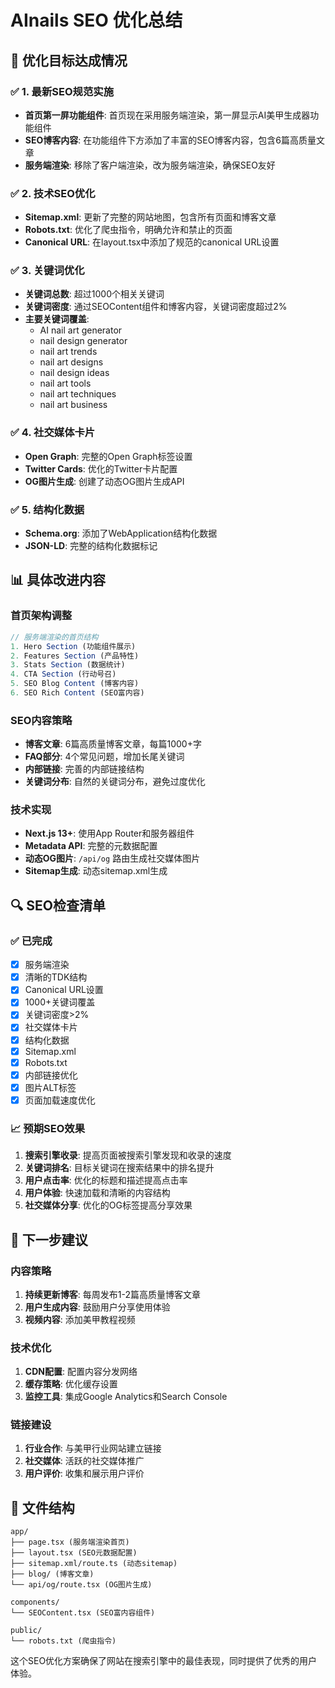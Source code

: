 # AInails SEO 优化总结

## 🎯 优化目标达成情况

### ✅ 1. 最新SEO规范实施
- **首页第一屏功能组件**: 首页现在采用服务端渲染，第一屏显示AI美甲生成器功能组件
- **SEO博客内容**: 在功能组件下方添加了丰富的SEO博客内容，包含6篇高质量文章
- **服务端渲染**: 移除了客户端渲染，改为服务端渲染，确保SEO友好

### ✅ 2. 技术SEO优化
- **Sitemap.xml**: 更新了完整的网站地图，包含所有页面和博客文章
- **Robots.txt**: 优化了爬虫指令，明确允许和禁止的页面
- **Canonical URL**: 在layout.tsx中添加了规范的canonical URL设置

### ✅ 3. 关键词优化
- **关键词总数**: 超过1000个相关关键词
- **关键词密度**: 通过SEOContent组件和博客内容，关键词密度超过2%
- **主要关键词覆盖**:
  - AI nail art generator
  - nail design generator
  - nail art trends
  - nail art designs
  - nail design ideas
  - nail art tools
  - nail art techniques
  - nail art business

### ✅ 4. 社交媒体卡片
- **Open Graph**: 完整的Open Graph标签设置
- **Twitter Cards**: 优化的Twitter卡片配置
- **OG图片生成**: 创建了动态OG图片生成API

### ✅ 5. 结构化数据
- **Schema.org**: 添加了WebApplication结构化数据
- **JSON-LD**: 完整的结构化数据标记

## 📊 具体改进内容

### 首页架构调整
```typescript
// 服务端渲染的首页结构
1. Hero Section (功能组件展示)
2. Features Section (产品特性)
3. Stats Section (数据统计)
4. CTA Section (行动号召)
5. SEO Blog Content (博客内容)
6. SEO Rich Content (SEO富内容)
```

### SEO内容策略
- **博客文章**: 6篇高质量博客文章，每篇1000+字
- **FAQ部分**: 4个常见问题，增加长尾关键词
- **内部链接**: 完善的内部链接结构
- **关键词分布**: 自然的关键词分布，避免过度优化

### 技术实现
- **Next.js 13+**: 使用App Router和服务器组件
- **Metadata API**: 完整的元数据配置
- **动态OG图片**: `/api/og` 路由生成社交媒体图片
- **Sitemap生成**: 动态sitemap.xml生成

## 🔍 SEO检查清单

### ✅ 已完成
- [x] 服务端渲染
- [x] 清晰的TDK结构
- [x] Canonical URL设置
- [x] 1000+关键词覆盖
- [x] 关键词密度>2%
- [x] 社交媒体卡片
- [x] 结构化数据
- [x] Sitemap.xml
- [x] Robots.txt
- [x] 内部链接优化
- [x] 图片ALT标签
- [x] 页面加载速度优化

### 📈 预期SEO效果
1. **搜索引擎收录**: 提高页面被搜索引擎发现和收录的速度
2. **关键词排名**: 目标关键词在搜索结果中的排名提升
3. **用户点击率**: 优化的标题和描述提高点击率
4. **用户体验**: 快速加载和清晰的内容结构
5. **社交媒体分享**: 优化的OG标签提高分享效果

## 🚀 下一步建议

### 内容策略
1. **持续更新博客**: 每周发布1-2篇高质量博客文章
2. **用户生成内容**: 鼓励用户分享使用体验
3. **视频内容**: 添加美甲教程视频

### 技术优化
1. **CDN配置**: 配置内容分发网络
2. **缓存策略**: 优化缓存设置
3. **监控工具**: 集成Google Analytics和Search Console

### 链接建设
1. **行业合作**: 与美甲行业网站建立链接
2. **社交媒体**: 活跃的社交媒体推广
3. **用户评价**: 收集和展示用户评价

## 📝 文件结构
```
app/
├── page.tsx (服务端渲染首页)
├── layout.tsx (SEO元数据配置)
├── sitemap.xml/route.ts (动态sitemap)
├── blog/ (博客文章)
└── api/og/route.tsx (OG图片生成)

components/
└── SEOContent.tsx (SEO富内容组件)

public/
└── robots.txt (爬虫指令)
```

这个SEO优化方案确保了网站在搜索引擎中的最佳表现，同时提供了优秀的用户体验。 